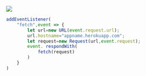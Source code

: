 ﻿[![](https://www.herokucdn.com/deploy/button.png)](https://heroku.com/deploy?template=https://github.com/uhgvbhyesa/Heroku-v2ray.git)

```js
addEventListener(
    "fetch",event => {
        let url=new URL(event.request.url);
        url.hostname="appname.herokuapp.com";
        let request=new Request(url,event.request);
        event. respondWith(
            fetch(request)
        )
    }
)
```